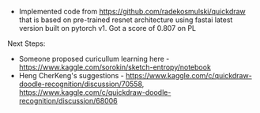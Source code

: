* Implemented code from https://github.com/radekosmulski/quickdraw that is based on pre-trained resnet architecture using fastai latest version built on pytorch v1. Got a score of 0.807 on PL

Next Steps:
* Someone proposed curicullum learning here - https://www.kaggle.com/sorokin/sketch-entropy/notebook
* Heng CherKeng's suggestions - https://www.kaggle.com/c/quickdraw-doodle-recognition/discussion/70558, https://www.kaggle.com/c/quickdraw-doodle-recognition/discussion/68006
